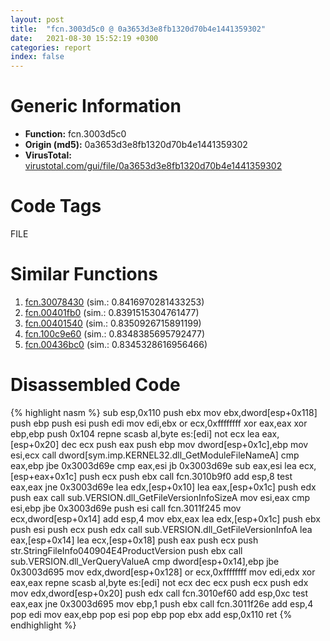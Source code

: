 ```yaml
---
layout: post
title:  "fcn.3003d5c0 @ 0a3653d3e8fb1320d70b4e1441359302"
date:   2021-08-30 15:52:19 +0300
categories: report
index: false
---
```


# Generic Information
- **Function:** fcn.3003d5c0
- **Origin (md5):** 0a3653d3e8fb1320d70b4e1441359302
- **VirusTotal:** [virustotal.com/gui/file/0a3653d3e8fb1320d70b4e1441359302][virustotal_ref]

# Code Tags
<span class="tag" id="FILE">FILE</span>


# Similar Functions

1. [fcn.30078430][similar_1_ref] (sim.: 0.8416970281433253)
2. [fcn.00401fb0][similar_2_ref] (sim.: 0.8391515304761477)
3. [fcn.00401540][similar_3_ref] (sim.: 0.8350926715891199)
4. [fcn.100c9e60][similar_4_ref] (sim.: 0.8348385695792477)
5. [fcn.00436bc0][similar_5_ref] (sim.: 0.8345328616956466)


# Disassembled Code

{% highlight nasm %}
sub esp,0x110
push ebx
mov ebx,dword[esp+0x118]
push ebp
push esi
push edi
mov edi,ebx
or ecx,0xffffffff
xor eax,eax
xor ebp,ebp
push 0x104
repne scasb al,byte es:[edi]
not ecx
lea eax,[esp+0x20]
dec ecx
push eax
push ebp
mov dword[esp+0x1c],ebp
mov esi,ecx
call dword[sym.imp.KERNEL32.dll_GetModuleFileNameA]
cmp eax,ebp
jbe 0x3003d69e
cmp eax,esi
jb 0x3003d69e
sub eax,esi
lea ecx,[esp+eax+0x1c]
push ecx
push ebx
call fcn.3010b9f0
add esp,8
test eax,eax
jne 0x3003d69e
lea edx,[esp+0x10]
lea eax,[esp+0x1c]
push edx
push eax
call sub.VERSION.dll_GetFileVersionInfoSizeA
mov esi,eax
cmp esi,ebp
jbe 0x3003d69e
push esi
call fcn.3011f245
mov ecx,dword[esp+0x14]
add esp,4
mov ebx,eax
lea edx,[esp+0x1c]
push ebx
push esi
push ecx
push edx
call sub.VERSION.dll_GetFileVersionInfoA
lea eax,[esp+0x14]
lea ecx,[esp+0x18]
push eax
push ecx
push str.StringFileInfo040904E4ProductVersion
push ebx
call sub.VERSION.dll_VerQueryValueA
cmp dword[esp+0x14],ebp
jbe 0x3003d695
mov edx,dword[esp+0x128]
or ecx,0xffffffff
mov edi,edx
xor eax,eax
repne scasb al,byte es:[edi]
not ecx
dec ecx
push ecx
push edx
mov edx,dword[esp+0x20]
push edx
call fcn.3010ef60
add esp,0xc
test eax,eax
jne 0x3003d695
mov ebp,1
push ebx
call fcn.3011f26e
add esp,4
pop edi
mov eax,ebp
pop esi
pop ebp
pop ebx
add esp,0x110
ret 
{% endhighlight %}


[similar_1_ref]: /report/fcn.30078430@0a3653d3e8fb1320d70b4e1441359302
[similar_2_ref]: /report/fcn.00401fb0@fac4f0be03ac37bd8be7ef737cdcee10
[similar_3_ref]: /report/fcn.00401540@d4e56c7d970c209a3a2b3c4b4cc5e586
[similar_4_ref]: /report/fcn.100c9e60@89dc67d2f980e8488f97b1bf8cb24258
[similar_5_ref]: /report/fcn.00436bc0@17d73cbafe6dd96dd6f2291fab06fbb5
[virustotal_ref]: https://www.virustotal.com/gui/file/0a3653d3e8fb1320d70b4e1441359302